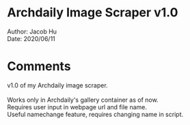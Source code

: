 # Archdaily Image Scraper v1.0
Author: Jacob Hu\
Date: 2020/06/11

# Comments
v1.0 of my Archdaily image scraper. \
\
Works only in Archdaily's gallery container as of now. \
Requires user input in webpage url and file name. \
Useful namechange feature, requires changing name in script.
